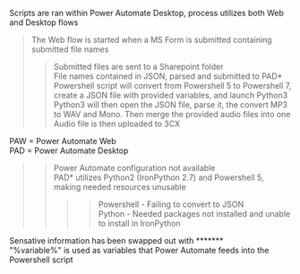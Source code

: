 Scripts are ran within Power Automate Desktop, process utilizes both Web and Desktop flows <br/>

>The Web flow is started when a MS Form is submitted containing submitted file names<br/>
>>Submitted files are sent to a Sharepoint folder<br/>
>>File names contained in JSON, parsed and submitted to PAD*<br/>
>>Powershell script will convert from Powershell 5 to Powershell 7, create a JSON file with provided variables, and launch Python3<br/>
>>Python3 will then open the JSON file, parse it, the convert MP3 to WAV and Mono. Then merge the provided audio files into one<br/>
>>Audio file is then uploaded to 3CX<br/>

PAW = Power Automate Web<br/>
PAD = Power Automate Desktop<br/>
>>Power Automate configuration not available<br/>
>>PAD* utilizes Python2 (IronPython 2.7) and Powershell 5, making needed resources unusable<br/>
>>>>Powershell - Failing to convert to JSON<br/>
>>>>Python - Needed packages not installed and unable to install in IronPython<br/>
<p>Sensative information has been swapped out with *******<br/>
"%variable%" is used as variables that Power Automate feeds into the Powershell script <br/><p/>
